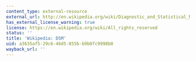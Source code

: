 ```yaml
---
content_type: external-resource
external_url: http://en.wikipedia.org/wiki/Diagnostic_and_Statistical_Manual_of_Mental_Disorders
has_external_license_warning: true
license: https://en.wikipedia.org/wiki/All_rights_reserved
status: ''
title: 'Wikipedia: DSM'
uid: a3635af5-29c6-46d5-855b-b9b0fc9998b0
wayback_url: ''
---
```

